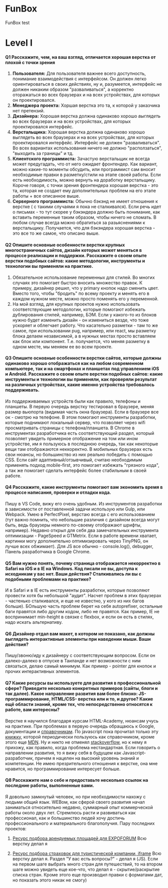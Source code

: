 # FunBox
FunBox test


# Level I
#### Q1 Расскажите, чем, на ваш взгляд, отличается хорошая верстка от плохой с точки зрения
1. **Пользователя:** 
  Для пользователя важнее всего доступность, понимание взаимодействия с интерфейсом. Он должен легко ориентироваться в своих действиях, ну и, разумеется, интерфейс не должен никаким образом "разваливаться", а корректно оторажаться во всех браузерах и на всех устройствах, для которых он проектировался.
2. **Менеджера проекта:**
  Хоршая верстка это та, к которой у заказчика нет претензий.
3. **Дизайнера:**
  Хорошая верстка должна одинаково хорошо _выглядеть_ во всех браузерах и на всех устройствах, для которых проектировался интерфейс.
4. **Верстальщика:**
  Хорошая верстка должна одинаково хорошо выглядеть во всех браузерах и на всех устройствах, для которых проектировался интерфейс. Интерфейс не должен "разваливаться". Во всех вариантах использования ничего не должно "расползаться", "выходить за границы" и тд.
5. **Клиентского программиста:**
  Зачастую верстальщик не всегда может предугадать, что от него ожидает фронтендер. Как вариант, можно какие-то моменты обсудить, или программист сам вносит необходимые правки в разметку/стили на этапе своей работы. Если есть необходимость, можно вернуть на доработку верстальщику.
  Короче говоря, с точки зрения фронтендера хорошая верстка - это та, которая не создает ему дополнительных проблем на его этапе работы + все описанное выше.
6. **Серверного программиста:**
  Обычно бэкэнд не имеет отношения к верстке ( с такими случаями я пока не сталкивался). Если речь идет о письмах - то тут скорее у бэкэндера должно быть понимание, как вставить переменные таким образом, чтобы ничего не сломать. В любом случае всегда можно обратиться за разьяснениями к верстальщику.
  Получается, что для бэкэндера хорошая верстка - это все то же самое, что описано выше.


#### Q2 Опишите основные особенности верстки крупных многостраничных сайтов, дизайн которых может меняться в процессе реализации и поддержки. Расскажите о своем опыте верстки подобных сайтов: какие методологии, инструменты и технологии вы применяли на практике.
1. Обязательное использование переменных для стилей. Во многих случаях это помогает быстро вносить множество правок. К примеру, дизайнер решил, что у primary кнопок надо сменить цвет. Вместо того, чтобы "бродить" по всему проекту и менять его в каждом нужном месте, можно просто поменять его у переменной.
2. На мой взгляд, для крупных проектов нужно использовать соответствующие методологии, которые помогают избежать дублирования стилей, например, БЭМ. Если у какого-то из блоков нужно будет изменить дизайн - он измениться везде, что тоже ускоряет и облегчает работу. Что касательно разметки - там то же самое, при использовании pug, например, или react, мы разметку блока делаем независимой, а в нужных местах просто вставляем как блок или компонент. Т.е. получается, что меняя разметку в одном месте, мы меняем ее во всем проекте.

#### Q3 Опишите основные особенности верстки сайтов, которые должны одинаково хорошо отображаться как на любом современном компьютере, так и на смартфонах и планшетах под управлением iOS и Android. Расскажите о своем опыте верстки подобных сайтов: какие инструменты и технологии вы применяли, как проверяли результат на различных устройствах, какие именно устройства требовалось поддерживать.
Из поддерживаемых устройств были как правило, телефоны и планшеты. В первую очередь верстку тестировал в браузере, меняя размер вьюпорта (видимая часть окна браузера). Если в браузере все ок - смотрю на телефоне. В этом помогают инструменты разработки, которые поднимают локальный сервер, что позволяет через wifi просматривать страницы с телефона/планшета. В Chrome в инструментах разработчика есть соответствующий раздел, который позволяет увидеть примерное отображение на том или ином устройстве, им я пользуюсь в последнюю очередь, так как некоторые вещи там отображаются неккоректно. В мобильных браузерах есть свои нюансы, но большинство из них реально победить с помощью CSS.
Если сайт адаптивный/отзывчивый, считаю необходимым применять подход mobile-first, это помогает избежать "грязного кода", а так же помогает сделать интерфейс более стабильным в своей работе.

#### Q4 Расскажите, какие инструменты помогают вам экономить время в процессе написания, проверки и отладки кода.
Пишу в VS Code, вижу его очень удобным. Из инструментов разработки в зависимости от поставленной задачи использую или Gulp, или Webpack. Умею в PerfectPixel, верстаю всегда с его использованием (тут важно помнить, что небольшие различия с дизайном всегда могут быть, ведь браузеры немного по-своему отображают шрифты, например). Недавно открыл для себя два замечательных инструмента оптимизации - PageSpeed и GTMetrix. Если в работе времени хватает, картинки могу дополнительно оптимизировать через TinyPNG, он лучше всех обжимает).
Для JS все обычно - console.log(), debugger, Панель разработчика в Google Chrome.


#### Q5 Вам нужно понять, почему страница отображается некорректно в Safari на iOS и в IE на Windows. Код писали не вы, доступа к исходникам у вас нет. Ваши действия? Сталкивались ли вы с подобными проблемами на практике?
И в Safari и в IE есть инструменты разработки, которые позволяют провести хотя бы небольшой "аудит". Насчет проблем в этих браузерах - частенько сталкивался, и еще не известно, у кого из них багов больше). БОльшую часть проблем берет на себя autoprefixer, остальные баги правятся либо другим кодом, либо не правятся. Как пример, IE не воспринимает min-height в связке с flexbox, и если он есть в стилях, надо искать альтернативу.

#### Q6 Дизайнер отдал вам макет, в котором не показано, как должны выглядеть интерактивные элементы при наведении мыши. Ваши действия?
Пишу/звоню/иду к дизайнеру с соответствующим вопросом. Если он далеко-далеко в отпуске в Таиланде и нет возможности с ним связаться, делаю самый минимум. Как пример - pointer для кнопок и прочих интерактивных элементов.

#### Q7 Какие ресурсы вы используете для развития в профессиональной сфере? Приведите несколько конкретных примеров (сайты, блоги и так далее). Какое направление развития вам более близко: JS-программирование, HTML/CSS- верстка или и то, и другое? Какие ещё области знаний, кроме тех, что непосредственно относятся к работе, вам интересны?
Верстке я научился благодаря курсам HTML-Academy, нюансам учусь на практике. При проблемах в первую очередь обращаюсь к Google, документации и [справочникам](https://webref.ru/). По javascript пока прочитал только эту [книжку](https://learn.javascript.ru/), которой периодически пользуюсь как справочником, кроме этого еще [MDN](https://developer.mozilla.org/ru/docs/Web/JavaScript). Ну и никто не отменял [stackoverflow](https://ru.stackoverflow.com/), но к нему я прихожу, как правило, когда проблема нестандартная.
Если говорить о направлении развития, то я вижу себя в будущем как Javascript-разработчик, причем я нацелен на высокий уровень знаний и компетенции. Не имею презрительного отношения к верстке, она мне нравится, но программирование интересует больше.

#### Q8 Расскажите нам о себе и предоставьте несколько ссылок на последние работы, выполненные вами.
Я довольно замкнутый человек, но при необходимости нахожу с людьми общий язык. WEBом, как сферой своего развития начал заниматься относительно недавно, суммарный опыт коммерческой работы около двух лет. Стремлюсь расти и развиваться как профессионал, как и большинство людей хочу достичь профессионального и материального благополучия.
Пару последних проектов:
1. [Ресурс подбора арендуемых площадей для EXPOFORUM](http://efcatalog-test.dwpr.ru)
Всю верстку делал я

2. [Ресурс подбора страховок для туристической компании, iframe](http://turavins-test.dwpr.ru/travel/results)
Всю верстку делал я. Раздел "У вас есть вопросы?" - делал я (JS). Если на первом шаге выбрать много стран для путешествий, то на втором шаге можно увидеть еще кое-что, что делал я - скрытие/раскрытие списка стран. Кроме этого еще производил правки с форматами дат, но показать этого никак не смогу)